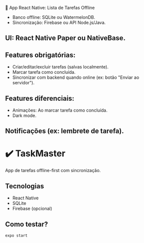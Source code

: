 📱 App React Native: Lista de Tarefas Offline

- Banco offline: SQLite ou WatermelonDB.
- Sincronização: Firebase ou API Node.js/Java.

## UI: React Native Paper ou NativeBase.

## Features obrigatórias:
- Criar/editar/excluir tarefas (salvas localmente).
- Marcar tarefa como concluída.
- Sincronizar com backend quando online (ex: botão "Enviar ao servidor").

## Features diferenciais:
- Animações: Ao marcar tarefa como concluída.
- Dark mode.

## Notificações (ex: lembrete de tarefa).

# ✔️ TaskMaster  
App de tarefas offline-first com sincronização.  

## Tecnologias  
- React Native  
- SQLite  
- Firebase (opcional)  

## Como testar?  
```bash  
expo start  
